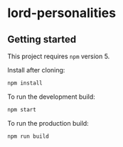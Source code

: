 # lord-personalities

## Getting started
This project requires `npm` version 5.

Install after cloning:
```bash
npm install
```


To run the development build:
```bash
npm start
```

To run the production build:
```bash
npm run build
```
